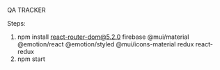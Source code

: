 QA TRACKER

Steps:

1. npm install react-router-dom@5.2.0 firebase @mui/material @emotion/react @emotion/styled @mui/icons-material redux react-redux
2. npm start

